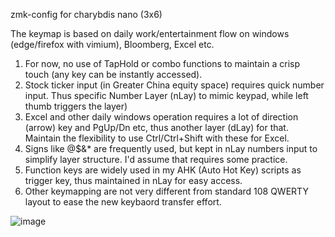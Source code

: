 zmk-config for charybdis nano (3x6)

The keymap is based on daily work/entertainment flow on windows (edge/firefox with vimium), Bloomberg, Excel etc.
1. For now, no use of TapHold or combo functions to maintain a crisp touch (any key can be instantly accessed).
2. Stock ticker input (in Greater China equity space) requires quick number input. Thus specific Number Layer (nLay) to mimic keypad, while left thumb triggers the layer)
3. Excel and other daily windows operation requires a lot of direction (arrow) key and PgUp/Dn etc, thus another layer (dLay) for that. Maintain the flexibility to use Ctrl/Ctrl+Shift with these for Excel.
4. Signs like @$&* are frequently used, but kept in nLay numbers input to simplify layer structure. I'd assume that requires some practice.
5. Function keys are widely used in my AHK (Auto Hot Key) scripts as trigger key, thus maintained in nLay for easy access.
6. Other keymapping are not very different from standard 108 QWERTY layout to ease the new keybaord transfer effort.


![image](https://github.com/user-attachments/assets/da8d794b-90a1-41e2-99e0-03c884633e3a)
